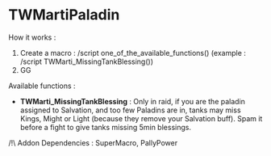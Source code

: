 # TWMartiPaladin

How it works : 
1) Create a macro : /script one_of_the_available_functions() (example : /script TWMarti_MissingTankBlessing())
2) GG

Available functions :

- **TWMarti_MissingTankBlessing** :
Only in raid, if you are the paladin assigned to Salvation, and too few Paladins are in, tanks may miss Kings, Might or Light (because they remove your Salvation buff).
Spam it before a fight to give tanks missing 5min blessings.


/!\ Addon Dependencies : SuperMacro, PallyPower